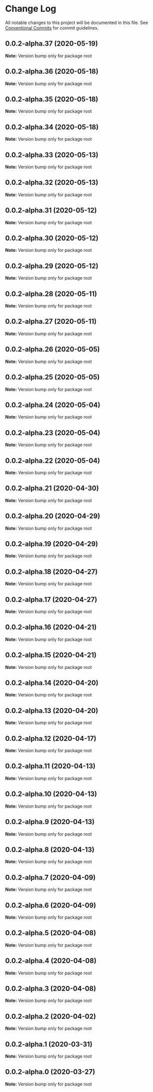 # Change Log

All notable changes to this project will be documented in this file.
See [Conventional Commits](https://conventionalcommits.org) for commit guidelines.

## 0.0.2-alpha.37 (2020-05-19)

**Note:** Version bump only for package root





## 0.0.2-alpha.36 (2020-05-18)

**Note:** Version bump only for package root





## 0.0.2-alpha.35 (2020-05-18)

**Note:** Version bump only for package root





## 0.0.2-alpha.34 (2020-05-18)

**Note:** Version bump only for package root





## 0.0.2-alpha.33 (2020-05-13)

**Note:** Version bump only for package root





## 0.0.2-alpha.32 (2020-05-13)

**Note:** Version bump only for package root





## 0.0.2-alpha.31 (2020-05-12)

**Note:** Version bump only for package root





## 0.0.2-alpha.30 (2020-05-12)

**Note:** Version bump only for package root





## 0.0.2-alpha.29 (2020-05-12)

**Note:** Version bump only for package root





## 0.0.2-alpha.28 (2020-05-11)

**Note:** Version bump only for package root





## 0.0.2-alpha.27 (2020-05-11)

**Note:** Version bump only for package root





## 0.0.2-alpha.26 (2020-05-05)

**Note:** Version bump only for package root





## 0.0.2-alpha.25 (2020-05-05)

**Note:** Version bump only for package root





## 0.0.2-alpha.24 (2020-05-04)

**Note:** Version bump only for package root





## 0.0.2-alpha.23 (2020-05-04)

**Note:** Version bump only for package root





## 0.0.2-alpha.22 (2020-05-04)

**Note:** Version bump only for package root





## 0.0.2-alpha.21 (2020-04-30)

**Note:** Version bump only for package root





## 0.0.2-alpha.20 (2020-04-29)

**Note:** Version bump only for package root





## 0.0.2-alpha.19 (2020-04-29)

**Note:** Version bump only for package root





## 0.0.2-alpha.18 (2020-04-27)

**Note:** Version bump only for package root





## 0.0.2-alpha.17 (2020-04-27)

**Note:** Version bump only for package root





## 0.0.2-alpha.16 (2020-04-21)

**Note:** Version bump only for package root





## 0.0.2-alpha.15 (2020-04-21)

**Note:** Version bump only for package root





## 0.0.2-alpha.14 (2020-04-20)

**Note:** Version bump only for package root





## 0.0.2-alpha.13 (2020-04-20)

**Note:** Version bump only for package root





## 0.0.2-alpha.12 (2020-04-17)

**Note:** Version bump only for package root





## 0.0.2-alpha.11 (2020-04-13)

**Note:** Version bump only for package root





## 0.0.2-alpha.10 (2020-04-13)

**Note:** Version bump only for package root





## 0.0.2-alpha.9 (2020-04-13)

**Note:** Version bump only for package root





## 0.0.2-alpha.8 (2020-04-13)

**Note:** Version bump only for package root





## 0.0.2-alpha.7 (2020-04-09)

**Note:** Version bump only for package root





## 0.0.2-alpha.6 (2020-04-09)

**Note:** Version bump only for package root





## 0.0.2-alpha.5 (2020-04-08)

**Note:** Version bump only for package root





## 0.0.2-alpha.4 (2020-04-08)

**Note:** Version bump only for package root





## 0.0.2-alpha.3 (2020-04-08)

**Note:** Version bump only for package root





## 0.0.2-alpha.2 (2020-04-02)

**Note:** Version bump only for package root





## 0.0.2-alpha.1 (2020-03-31)

**Note:** Version bump only for package root





## 0.0.2-alpha.0 (2020-03-27)

**Note:** Version bump only for package root
